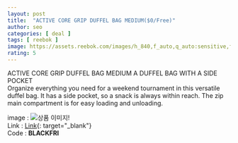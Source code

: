 ```yaml
---
layout: post
title:  "ACTIVE CORE GRIP DUFFEL BAG MEDIUM($0/Free)"
author: seo
categories: [ deal ]
tags: [ reebok ]
image: https://assets.reebok.com/images/h_840,f_auto,q_auto:sensitive,fl_lossy/e4b8b8047f6c4ad68f8cabc100eaa696_9366/Active_Core_Grip_Duffel_Bag_Medium_Burgundy_GH0356_01_standard.jpg
rating: 5
---
```


ACTIVE CORE GRIP DUFFEL BAG MEDIUM
A DUFFEL BAG WITH A SIDE POCKET<br>
Organize everything you need for a weekend tournament in this versatile duffel bag. It has a side pocket, so a snack is always within reach. The zip main compartment is for easy loading and unloading.

image : ![상품 이미지!](https://seoys.github.io/assets/images/deal/2020112601.png)<br>
Link : [Link](https://www.reebok.com/us/black_friday-free_bag){: target="_blank"}<br>
Code : <strong>BLACKFRI</strong>
